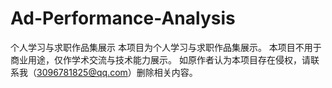 # Ad-Performance-Analysis
个人学习与求职作品集展示
本项目为个人学习与求职作品集展示。 本项目不用于商业用途，仅作学术交流与技术能力展示。 如原作者认为本项目存在侵权，请联系我（3096781825@qq.com）删除相关内容。
